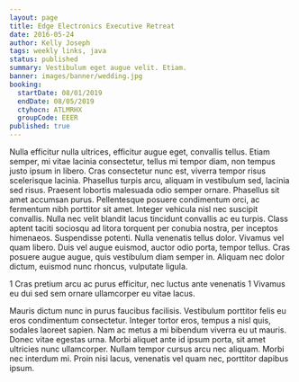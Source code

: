 ```yaml
---
layout: page
title: Edge Electronics Executive Retreat
date: 2016-05-24
author: Kelly Joseph
tags: weekly links, java
status: published
summary: Vestibulum eget augue velit. Etiam.
banner: images/banner/wedding.jpg
booking:
  startDate: 08/01/2019
  endDate: 08/05/2019
  ctyhocn: ATLMRHX
  groupCode: EEER
published: true
---
```

Nulla efficitur nulla ultrices, efficitur augue eget, convallis tellus. Etiam semper, mi vitae lacinia consectetur, tellus mi tempor diam, non tempus justo ipsum in libero. Cras consectetur nunc est, viverra tempor risus scelerisque lacinia. Phasellus turpis arcu, aliquam in vestibulum sed, lacinia sed risus. Praesent lobortis malesuada odio semper ornare. Phasellus sit amet accumsan purus. Pellentesque posuere condimentum orci, ac fermentum nibh porttitor sit amet.
Integer vehicula nisl nec suscipit convallis. Nulla nec velit blandit lacus tincidunt convallis ac eu turpis. Class aptent taciti sociosqu ad litora torquent per conubia nostra, per inceptos himenaeos. Suspendisse potenti. Nulla venenatis tellus dolor. Vivamus vel quam libero. Duis vel augue euismod, auctor odio porta, tempor tellus. Cras posuere augue augue, quis vestibulum diam semper in. Aliquam nec dolor dictum, euismod nunc rhoncus, vulputate ligula.

1 Cras pretium arcu ac purus efficitur, nec luctus ante venenatis
1 Vivamus eu dui sed sem ornare ullamcorper eu vitae lacus.

Mauris dictum nunc in purus faucibus facilisis. Vestibulum porttitor felis eu eros condimentum consectetur. Integer tortor eros, tempus a nisl quis, sodales laoreet sapien. Nam ac metus a mi bibendum viverra eu ut mauris. Donec vitae egestas urna. Morbi aliquet ante id ipsum porta, sit amet ultricies nunc ullamcorper. Nullam tempor cursus arcu nec aliquam. Morbi nec interdum mi. Proin nisi lacus, venenatis vel quam nec, porttitor dapibus ipsum.
